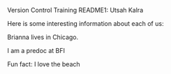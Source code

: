 Version Control Training README1: Utsah Kalra

Here is some interesting information about each of us:



Brianna lives in Chicago.



I am a predoc at BFI



Fun fact: I love the beach 

